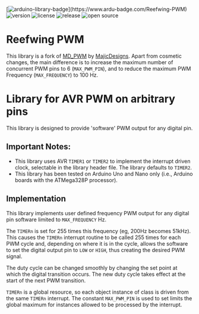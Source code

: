 [![arduino-library-badge](https://www.ardu-badge.com/badge/ReefwingPWM.svg?)](https://www.ardu-badge.com/Reefwing-PWM) ![version](https://img.shields.io/github/v/tag/Reefwing-Software/Reefwing-PWM) ![license](https://img.shields.io/badge/license-GPL-green) ![release](https://img.shields.io/github/release-date/Reefwing-Software/Reefwing-PWM?color="red") ![open source](https://badgen.net/badge/open/source/blue?icon=github)

# Reefwing PWM

This library is a fork of [MD_PWM](https://github.com/MajicDesigns/MD_PWM/blob/main/README.md) by [MajicDesigns](https://arduinoplusplus.wordpress.com/). Apart from cosmetic changes, the main difference is to increase the maximum number of concurrent PWM pins to 6 (`MAX_PWM_PIN`), and to reduce the maximum PWM Frequency (`MAX_FREQUENCY`) to 100 Hz.

# Library for AVR PWM on arbitrary pins

This library is designed to provide 'software' PWM output for any digital pin.

## Important Notes:
- This library uses AVR `TIMER1` or `TIMER2` to implement the interrupt driven clock, selectable in the library header file. The library defaults to `TIMER2`.
- This library has been tested on Arduino Uno and Nano only (i.e., Arduino boards with the ATMega328P processor).

## Implementation

This library implements user defined frequency PWM output for any digital pin 
software limited to `MAX_FREQUENCY` Hz.

The `TIMERn` is set for 255 times this frequency (eg, 200Hz becomes 51kHz). This 
causes the `TIMERn` interrupt routine to be called 255 times for each PWM cycle 
and, depending on where it is in the cycle, allows the software to set the 
digital output pin to `LOW` or `HIGH`, thus creating the desired PWM signal. 

The duty cycle can be changed smoothly by changing the set point at which 
the digital transition occurs. The new duty cycle takes effect at the start 
of the next PWM transition.

`TIMERn` is a global resource, so each object instance of class is driven from the
same `TIMERn` interrupt. The constant `MAX_PWM_PIN` is used to set limits the
global maximum for instances allowed to be processed by the interrupt.

